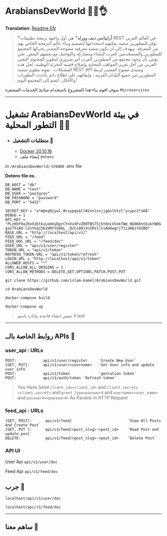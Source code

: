 # ArabiansDevWorld  👨‍💻👌
**Translation:**
[Readme EN](README_en.md)

> **"أرابيانس ديف وورلد"** هي أول واجهة برمجة تطبيقات REST في العالم العربي
> توفر للمطورين منصة يمكنهم استخدامها لتصميم وبناء عالم البرمجة الخاص بهم من المعرفة.
> ويهدف إلى أن يكون منصة معرفية مفتوحة المصدر يحركها المجتمع للمطورين والمستخدمين العرب
> لإنشاء ومشاركة والتواصل مع بعضهم البعض. نحن نؤمن بأن وجود مجتمع من المطورين العرب
> أمر ضروري لتطوير المحتوى التقني العربي من أجل تعزيز المواهب المحلية وإصلاح قضية التجزئة الوطنية.
> لحل هذه المشكلات ، نقوم بتطوير منصة REST API ومنتدى مفتوح المصدر لربط المطورين من جميع البلدان العربية ،
> وإبقائهم على اطلاع دائم بأحدث التطورات والأفكار. انضم إلى المجتمع اليوم!

سوف اقوم بناء هذا المشروع باستخدام مبادئ الخدمات  المصغرة `Microservices`

---

# تشغيل ArabiansDevWorld في بيئة التطور المحلية 👨‍💻 

- ### متطلبات التشغيل 🧾
    - [Docker 20.10.16](https://docs.docker.com/get-docker/)
    - إنشاء ملف `dotenv`

in `/ArabiansDevWorld/` create .env file

**Dotenv file ex.**

```dotenv
DB_HOST = "db"
DB_NAME = "test"
DB_USER = "postgres"
DB_PASSWORD = "password"
DB_PORT = "5432"

SECRET_KEY = "a*m@xq9jywl_#csypqx&ll#2vnlsvjjg&slhtzl^ycypc2*s68"
DEBUG = 1
API_KEY = "PLzKhF9aJEeX1KtkiLUmVyDgrCYnVvXFvZR0TB575j5t8nLVVnkTWe_Nb8K0ntEuktN0G-ga2751Ad-l2nYUqz56zHRttGO6L__QzCc8HjVnIDV1ltiAmbwgrjT1ia0OitmIBQ"
BASE_URL = "http://localhost/api/v1/"
FEED_URL = "/feed"
FEED_DOC_URL = "/feed/doc"
USER_URL = "api/v1/user/register"
TOKEN_URL = "api/v1/token"
REFRESH_TOKEN_URL = "api/v1/token/refresh"
LOGIN_URL = "http://localhost/api/v1/token"
ALLOWED_HOSTS = "*"
CORS_ALLOW_ALL_ORIGINS = 1
CORS_ALLOW_METHODS = DELETE,GET,OPTIONS,PATCH,POST,PUT
```

```shell
git clone https://github.com/islam-kamel/ArabiansDevWorld.git
```
```shell
cd ArabiansDevWorld
```
```shell
docker-compose build
```
```shell
docker-compose up
```
> لا تنسي انشاء قاعدة بيانات باسم test
---

## روابط الخاصة بالــ APIs 🔗
### user_api : URLs
```shell
POST:            api/v1/user/register     `Create New User`
[GET, PUT]:      api/v1/user/<username>   `Get User info and update user info` 
POST:            api/v1/token             `genration token`
POST:            api/v1/auth/token `Refresh token`
```
> You Have Send `client_id=<client_id>` and `client_secret=<client_secret>` and `grant_type=password` and `username=<user_name>` and `password=<password>` As Params In HTTP Request 

### feed_api : URLs
```shell
[GET, POST]:      api/v1/feed/                         `View All Posts And Create Post`
[GET, PUT ]:      api/v1/feed/<post_slug>-<post_id>    `Read Post and update post`
DELETE:           api/v1/feed/<post_slug>-<post_id>    `Delete Post`
```

### API UI
User Api `api/v1/user/doc`

Feed Api `api/v1/feed/doc`


## جرب 🧪
`localhost/api/v1/user/doc`

`localhost/api/v1/feed/doc`

---

## ساهم معنا 💖 
